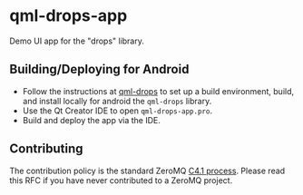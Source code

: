 # qml-drops-app

Demo UI app for the "drops" library.

## Building/Deploying for Android

* Follow the instructions at [qml-drops](https://github.com/edgenet/drops) to set up a build environment, build, and install locally for android the `qml-drops` library.
* Use the Qt Creator IDE to open `qml-drops-app.pro`.
* Build and deploy the app via the IDE.

## Contributing

The contribution policy is the standard ZeroMQ [C4.1 process](http://rfc.zeromq.org/spec:22). Please read this RFC if you have never contributed to a ZeroMQ project.
